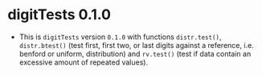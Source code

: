 # digitTests 0.1.0

- This is `digitTests` version `0.1.0` with functions `distr.test()`, `distr.btest()` (test first, first two, or last digits against a reference, i.e. benford or uniform, distribution) and `rv.test()` (test if data contain an excessive amount of repeated values).